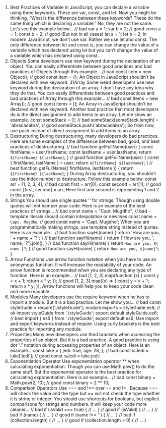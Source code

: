 1) Best Practices of Variable
In JavaScript, you can declare a variable using three keywords. These are var, const, and let. Now you might be thinking, “What is the difference between these keywords? These do the same thing which is declaring a variable.” No, they are not the same. Let’s see this example below…
// bad
var a = 1;
var b = 2;
// good
const a = 1;
const b = 2;
// good (But not in all cases)
let a = 1;
let b = 2;
In modern JavaScript, we don’t use var. Rather we use let and const. The only difference between let and const is, you can change the value of a variable which has declared using let but you can’t change the value of a variable which has declared using const.
2) Objects
Some developers use new keyword during the declaration of an object. You can easily differentiate between good practices and bad practices of Objects through this example…
// bad
const item = new Object();
// good
const item = {};
An Object in JavaScript shouldn’t be declared with new keyword.
3)Array
Some weird developers use new keyword during the declaration of an array. I don’t have any idea why they do that. You can easily differentiate between good practices and bad practices of Array through this example…
// bad
const items = new Array();
// good
const items = [];
An Array in JavaScript shouldn’t be declared with new keyword. Another bad practice that most developers do is the direct assignment to add items to an array. Let me show an example.
const someStack = [];
// bad
someStack[someStack.length] = 'abracadabra';
// good
someStack.push('abracadabra');
So from now, use push instead of direct assignment to add items to an array.
4) Destructuring
During destructuring, many developers do bad practices. Here are some examples of the difference between bad, good, and best practices of destructuring.
// bad
function getFullName(user) {
  const firstName = user.firstName;
  const lastName = user.lastName;
return `${firstName} ${lastName}`;
}
// good
function getFullName(user) {
  const { firstName, lastName } = user;
  return `${firstName} ${lastName}`;
}
// best
function getFullName({ firstName, lastName }) {
  return `${firstName} ${lastName}`;
}
During Array destructuring, you shouldn’t use the index number to destructure. Follow this example below.
const arr = [1, 2, 3, 4];
// bad
const first = arr[0];
const second = arr[1];
// good
const [first, second] = arr;
Here first and second is representing 1 and 2 in the array.
5) Strings
You should use single quotes '' for strings. Though using double quotes will not hamper your code. Here is an example of the best practices of strings…
// bad
const name = "Capt. Mugdho";
// bad - template literals should contain interpolation or newlines
const name = `Capt. Mugdho`;
// good
const name = 'Capt. Mugdho';
When you are programmatically making strings, use template string instead of quotes. Here is an example…
// bad
function sayHi(name) {
  return 'How are you, ' + name + '?';
}
// bad
function sayHi(name) {
  return ['How are you, ', name, '?'].join();
}
// bad
function sayHi(name) {
  return `How are you, ${ name }?`;
}
// good
function sayHi(name) {
  return `How are you, ${name}?`;
}
6) Arrow Functions
Use arrow function notation when you have to use an anonymous function. It will increase the readability of your code. An arrow function is recommended when you are declaring any type of function. Here is an example…
// bad
[1, 2, 3].map(function (x) {
  const y = x + 1;
  return x * y;
});
// good
[1, 2, 3].map((x) => {
  const y = x + 1;
  return x * y;
});
Arrow functions will help you to keep your code clean and more readable.
7) Modules
Many developers use the require keyword when he has to import a module. But it is a bad practice. Let me show you…
// bad
const styleGuide = require('./styleGuide');
module.exports = styleGuide.es6;
// ok
import styleGuide from './styleGuide';
export default styleGuide.es6;
// best
import { es6 } from './styleGuide';
export default es6;
Use import and export keywords instead of require. Using curly brackets is the best practice for importing any module.
8) Properties
Many new developers use third brackets when accessing the properties of an object. But it is a bad practice. A good practice is using dot “.” notation during accessing properties of an object. Here is an example…
const luke = {
  jedi: true,
  age: 28,
};
// bad
const isJedi = luke['jedi'];
// good
const isJedi = luke.jedi;
9) Exponentiation Operator
Use exponentiation operator ** when calculating exponentiation. Though you can use Math.pow() to do the same stuff. But the exponential operator is the best practice for calculating exponentiation. Here is an example…
// bad
const binary = Math.pow(2, 10);
// good
const binary = 2 ** 10;
10) Comparison Operators
Use === and !== over == and != . Because === will check the value and the type but == will not check the type whether it is string or integer.
You should use shortcuts for booleans, but explicit comparisons for strings and numbers. It will keep your code more cleaner…
// bad
if (isValid === true) {
  // ...
}
// good
if (isValid) {
  // ...
}
// bad
if (name) {
  // ...
}
// good
if (name !== '') {
  // ...
}
// bad
if (collection.length) {
  // ...
}
// good
if (collection.length > 0) {
  // ...
}
